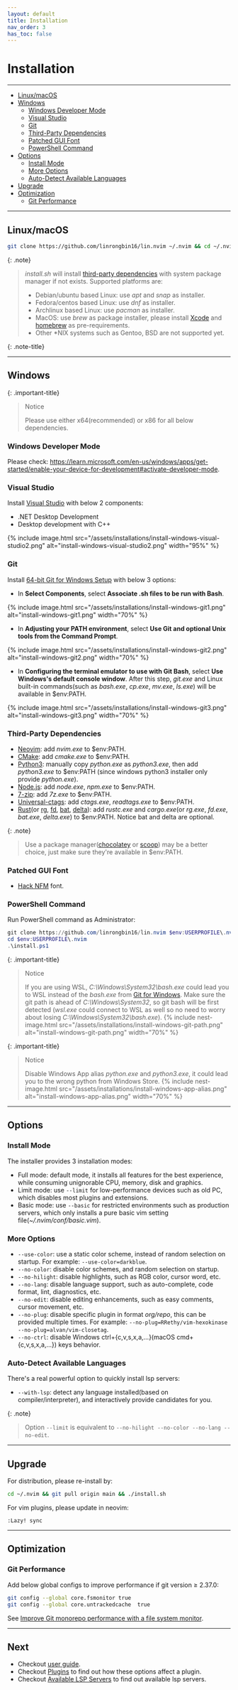 ```yaml
---
layout: default
title: Installation
nav_order: 3
has_toc: false
---
```


<!-- markdownlint-disable MD013 MD025 -->

# Installation

---

- [Linux/macOS](#linuxmacos)
- [Windows](#windows)
  - [Windows Developer Mode](#windows-developer-mode)
  - [Visual Studio](#visual-studio)
  - [Git](#git)
  - [Third-Party Dependencies](#third-party-dependencies)
  - [Patched GUI Font](#patched-gui-font)
  - [PowerShell Command](#powershell-command)
- [Options](#options)
  - [Install Mode](#install-mode)
  - [More Options](#more-options)
  - [Auto-Detect Available Languages](#auto-detect-available-languages)
- [Upgrade](#upgrade)
- [Optimization](#optimization)
  - [Git Performance](#git-performance)

---

## Linux/macOS

```bash
git clone https://github.com/linrongbin16/lin.nvim ~/.nvim && cd ~/.nvim && ./install.sh
```

{: .note}

> _install.sh_ will install [third-party dependencies](/lin.nvim.dev/appendix/#dependencies) with system package manager if not exists. Supported platforms are:
>
> - Debian/ubuntu based Linux: use _apt_ and _snap_ as installer.
> - Fedora/centos based Linux: use _dnf_ as installer.
> - Archlinux based Linux: use _pacman_ as installer.
> - MacOS: use _brew_ as package installer, please install [Xcode](https://guide.macports.org/chunked/installing.html) and [homebrew](https://brew.sh/) as pre-requirements.
> - Other \*NIX systems such as Gentoo, BSD are not supported yet.

{: .note-title}

---

## Windows

{: .important-title}

> Notice
>
> Please use either x64(recommended) or x86 for all below dependencies.

### Windows Developer Mode

Please check: <https://learn.microsoft.com/en-us/windows/apps/get-started/enable-your-device-for-development#activate-developer-mode>.

### Visual Studio

Install [Visual Studio](https://www.visualstudio.com/) with below 2 components:

- .NET Desktop Development
- Desktop development with C++

{% include image.html src="/assets/installations/install-windows-visual-studio2.png" alt="install-windows-visual-studio2.png" width="95%" %}

### Git

Install [64-bit Git for Windows Setup](https://git-scm.com/downloads) with below 3 options:

- In **Select Components**, select **Associate .sh files to be run with Bash**.

{% include image.html src="/assets/installations/install-windows-git1.png" alt="install-windows-git1.png" width="70%" %}

- In **Adjusting your PATH environment**, select **Use Git and optional Unix tools from the Command Prompt**.

{% include image.html src="/assets/installations/install-windows-git2.png" alt="install-windows-git2.png" width="70%" %}

- In **Configuring the terminal emulator to use with Git Bash**, select **Use Windows's default console window**. After this step, _git.exe_ and Linux built-in commands(such as _bash.exe_, _cp.exe_, _mv.exe_, _ls.exe_) will be available in $env:PATH.

{% include image.html src="/assets/installations/install-windows-git3.png" alt="install-windows-git3.png" width="70%" %}

### Third-Party Dependencies

- [Neovim](https://github.com/neovim/neovim/releases/latest): add _nvim.exe_ to $env:PATH.
- [CMake](https://github.com/Kitware/CMake/releases/latest): add _cmake.exe_ to $env:PATH.
- [Python3](https://www.python.org/downloads/windows/): manually copy _python.exe_ as _python3.exe_, then add _python3.exe_ to $env:PATH (since windows python3 installer only provide _python.exe_).
- [Node.js](https://nodejs.org/en/download/): add _node.exe_, _npm.exe_ to $env:PATH.
- [7-zip](https://www.7-zip.org/): add _7z.exe_ to $env:PATH.
- [Universal-ctags](https://github.com/universal-ctags/ctags-win32/releases): add _ctags.exe_, _readtags.exe_ to $env:PATH.
- [Rust](https://www.rust-lang.org/)(or [rg](https://github.com/BurntSushi/ripgrep), [fd](https://github.com/sharkdp/fd), [bat](https://github.com/sharkdp/bat), [delta](https://github.com/dandavison/delta)): add _rustc.exe_ and _cargo.exe_(or _rg.exe_, _fd.exe_, _bat.exe_, _delta.exe_) to $env:PATH. Notice bat and delta are optional.

{: .note}

> Use a package manager([chocolatey](https://chocolatey.org/) or [scoop](https://scoop.sh/)) may be a better choice, just make sure they're available in $env:PATH.

### Patched GUI Font

- [Hack NFM](https://github.com/ryanoasis/nerd-fonts/releases/download/v2.2.2/Hack.zip) font.

### PowerShell Command

Run PowerShell command as Administrator:

```powershell
git clone https://github.com/linrongbin16/lin.nvim $env:USERPROFILE\.nvim
cd $env:USERPROFILE\.nvim
.\install.ps1
```

{: .important-title}

> Notice
>
> If you are using WSL, _C:\Windows\System32\bash.exe_ could lead you to WSL instead of the _bash.exe_ from [Git for Windows](https://git-scm.com/). Make sure the git path is ahead of _C:\Windows\System32_, so git bash will be first detected (_wsl.exe_ could connect to WSL as well so no need to worry about losing _C:\Windows\System32\bash.exe_).
> {% include nest-image.html src="/assets/installations/install-windows-git-path.png" alt="install-windows-git-path.png" width="70%" %}

{: .important-title}

> Notice
>
> Disable Windows App alias _python.exe_ and _python3.exe_, it could lead you to the wrong python from Windows Store.
> {% include nest-image.html src="/assets/installations/install-windows-app-alias.png" alt="install-windows-app-alias.png" width="70%" %}

---

## Options

### Install Mode

The installer provides 3 installation modes:

- Full mode: default mode, it installs all features for the best experience, while consuming unignorable CPU, memory, disk and graphics.
- Limit mode: use `--limit` for low-performance devices such as old PC, which disables most plugins and extensions.
- Basic mode: use `--basic` for restricted environments such as production servers, which only installs a pure basic vim setting file(_~/.nvim/conf/basic.vim_).

### More Options

- `--use-color`: use a static color scheme, instead of random selection on startup. For example: `--use-color=darkblue`.
- `--no-color`: disable color schemes, and random selection on startup.
- `--no-hilight`: disable highlights, such as RGB color, cursor word, etc.
- `--no-lang`: disable language support, such as auto-complete, code format, lint, diagnostics, etc.
- `--no-edit`: disable editing enhancements, such as easy comments, cursor movement, etc.
- `--no-plug`: disable specific plugin in format _org/repo_, this can be provided multiple times. For example: `--no-plug=RRethy/vim-hexokinase --no-plug=alvan/vim-closetag`.
- `--no-ctrl`: disable Windows ctrl+{c,v,s,x,a,...}(macOS cmd+{c,v,s,x,a,...}) keys behavior.

### Auto-Detect Available Languages

There's a real powerful option to quickly install lsp servers:

- `--with-lsp`: detect any language installed(based on compiler/interpreter), and interactively provide candidates for you.

{: .note}

> Option `--limit` is equivalent to `--no-hilight --no-color --no-lang --no-edit`.

---

## Upgrade

For distribution, please re-install by:

```bash
cd ~/.nvim && git pull origin main && ./install.sh
```

For vim plugins, please update in neovim:

```vim
:Lazy! sync
```

---

## Optimization

### Git Performance

Add below global configs to improve performance if git version &ge; 2.37.0:

```bash
git config --global core.fsmonitor true
git config --global core.untrackedcache  true
```

See [Improve Git monorepo performance with a file system monitor](https://github.blog/2022-06-29-improve-git-monorepo-performance-with-a-file-system-monitor/).

---

## Next

- Checkout [user guide](/lin.nvim.dev/docs/user-guide).
- Checkout [Plugins](/lin.nvim.dev/docs/appendix/#plugins) to find out how these options affect a plugin.
- Checkout [Available LSP Servers](/lin.nvim.dev/docs/appendix/#available-lsp-servers) to find out available lsp servers.
